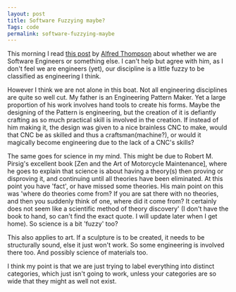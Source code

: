 ```yaml
---
layout: post
title: Software Fuzzying maybe?
Tags: code
permalink: software-fuzzying-maybe
---
```


This morning I read [this post][1] by [Alfred Thompson][2] about whether we are Software Engineers or something else.  I can't help but agree with him, as I don't feel we are engineers (yet), our discipline is a little fuzzy to be classified as engineering I think.

However I think we are not alone in this boat.  Not all engineering disciplines are quite so well cut.  My father is an Engineering Pattern Maker.  Yet a large proportion of his work involves hand tools to create his forms.  Maybe the designing of the Pattern is engineering, but the creation of it is defiantly crafting as so much practical skill is involved in the creation.  If instead of him making it, the design was given to a nice brainless CNC to make, would that CNC be as skilled and thus a craftsman(machine?), or would it magically become engineering due to the lack of a CNC's skills?

The same goes for science in my mind.  This might be due to Robert M. Pirsig's excellent book [Zen and the Art of Motorcycle Maintenance], where he goes to explain that science is about having a theory(s) then proving or disproving it, and continuing until all theories have been eliminated.  At this point you have 'fact', or have missed some theories.  His main point on this was 'where do theories come from? If you are sat there with no theories, and then you suddenly think of one, where did it come from?  It certainly does not seem like a scientific method of theory discovery' (I don't have the book to hand, so can't find the exact quote.  I will update later when I get home).  So science is a bit 'fuzzy' too?

This also applies to art.  If a sculpture is to be created, it needs to be structurally sound, else it just won't work.  So some engineering is involved there too.  And possibly science of materials too.

I think my point is that we are just trying to label everything into distinct categories, which just isn't going to work, unless your categories are so wide that they might as well not exist.

[1]: http://blogs.msdn.com/alfredth/archive/2009/10/06/what-sort-of-thing-is-programming-really.aspx
[2]: http://blogs.msdn.com/user/Profile.aspx?UserID=8718
[3]: http://www.amazon.co.uk/Zen-Art-Motorcycle-Maintenance-Anniversary/dp/0099322617/